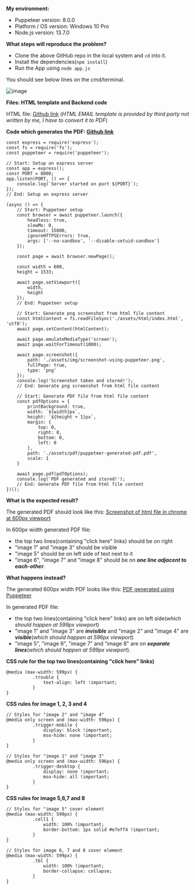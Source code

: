 **My environment:**

* Puppeteer version: 8.0.0
* Platform / OS version: Windows 10 Pro
* Node.js version: 13.7.0


**What steps will reproduce the problem?**

* Clone the above GitHub repo in the local system and `cd` into it.
* Install the dependencies(`npm install`)
* Run the App using `node app.js` 

You should see below lines on the cmd/terminal.

![image](https://user-images.githubusercontent.com/15952676/109954379-47eeaf80-7d07-11eb-890c-cc82f593804a.png)


**Files: HTML template and Backend code**

HTML file: [Github link](https://github.com/himalayasingh/pdf-gen-issue-app/blob/master/assets/html/index.html)
(_HTML EMAIL template is provided by third party not written by me, I have to convert it to PDF_)


**Code which generates the PDF: [Github link](https://github.com/himalayasingh/pdf-gen-issue-app/blob/master/app.js)**

```
const express = require('express');
const fs = require('fs');
const puppeteer = require('puppeteer');

// Start: Setup an express server
const app = express();
const PORT = 8000;
app.listen(PORT, () => { 
    console.log(`Server started on port ${PORT}`);
});
// End: Setup an express server

(async () => {
    // Start: Puppeteer setup
    const browser = await puppeteer.launch({
        headless: true,
        slowMo: 0,
        timeout: 15000,
        ignoreHTTPSErrors: true,
        args: ['--no-sandbox', '--disable-setuid-sandbox']
    });

    const page = await browser.newPage();

    const width = 600,
    height = 1533;

    await page.setViewport({
        width,
        height
    });
    // End: Puppeteer setup

    // Start: Generate png screenshot from html file content
    const htmlContent = fs.readFileSync('./assets/html/index.html', 'utf8');
    await page.setContent(htmlContent);

    await page.emulateMediaType('screen');
    await page.waitForTimeout(1000);

    await page.screenshot({
        path: './assets/img/screenshot-using-puppeteer.png',
        fullPage: true,
        type: 'png'
    });
    console.log('Screenshot taken and stored!');
    // End: Generate png screenshot from html file content

    // Start: Generate PDF file from html file content
    const pdfOptions = {
        printBackground: true,
        width: `${width}px`,
        height: `${height + 1}px`,
        margin: {
            top: 0,
            right: 0,
            bottom: 0,
            left: 0
        },
        path: './assets/pdf/puppeteer-generated-pdf.pdf',
        scale: 1
    }

    await page.pdf(pdfOptions);
    console.log('PDF generated and stored!');
    // End: Generate PDF file from html file content
})();
```


**What is the expected result?**

The generated PDF should look like this: [Screenshot of html file in chrome at 600px viewport](https://github.com/himalayasingh/pdf-gen-issue-app/blob/master/assets/img/Screenshot%20of%20webpage%20in%20chrome%20at%20600px%20viewport.png) 

In 600px width generated PDF file:
* the top two lines(containing "click here" links) should be on right
* "image 1" and "image 3" should be visible
* "image 5" should be on left side of text next to it
* "image 6", "image 7" and "image 8" should be on **_one line adjacent to each-other_**.


**What happens instead?**

The generated 600px width PDF looks like this: [PDF generated using Puppeteer](https://github.com/himalayasingh/pdf-gen-issue-app/blob/master/assets/pdf/puppeteer-generated-pdf.pdf)

In generated PDF file:
* the top two lines(containing "click here" links) are on left side(_which should happen at 599px viewport_)
* "image 1" and "image 3" are **_invisible_** and "image 2" and "image 4" are **_visible_**(_which should happen at 596px viewport_)
* "image 5", "image 6", "image 7" and "image 8" are on **_separate lines_**(_which should happen at 599px viewport_).

**CSS rule for the top two lines(containing "click here" links)**
```
@media (max-width: 599px) {
          .trouble {
              text-align: left !important;
          } 
}
```

**CSS rules for image 1, 2, 3 and 4**
```
// Styles for "image 2" and "image 4"
@media only screen and (max-width: 596px) {
          .trigger-mobile {
              display: block !important;
              mso-hide: none !important;
          }
}
``` 

```
// Styles for "image 1" and "image 3"
@media only screen and (max-width: 596px) {
          .trigger-desktop {
              display: none !important;
              mso-hide: all !important;
          }
}
```

**CSS rules for image 5,6,7 and 8**
```
// Styles for "image 5" cover element
@media (max-width: 599px) {
          .cell1 {
              width: 100% !important;
              border-bottom: 1px solid #e7eff4 !important;
          }
}
``` 

```
// Styles for image 6, 7 and 8 cover element
@media (max-width: 599px) {
          .tbl {
              width: 100% !important;
              border-collapse: collapse;
          }
}
```
